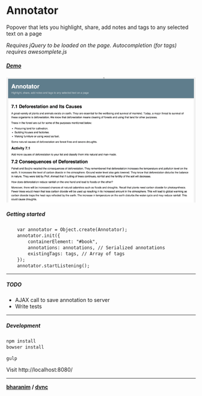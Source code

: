# Annotator

Popover that lets you highlight, share, add notes and tags to any selected text on a page

*Requires jQuery to be loaded on the page. Autocompletion (for tags) requires awesomplete.js*

##### [Demo](http://dvnc.github.io/annotator)

![Annotator Screenshot](./annotator-screenshot.gif?raw=true)

##### Getting started

```
    var annotator = Object.create(Annotator);
    annotator.init({
        containerElement: "#book",
        annotations: annotations, // Serialized annotations
        existingTags: tags, // Array of tags
    });
    annotator.startListening();

```

---------------

##### TODO
- AJAX call to save annotation to server
- Write tests

---------------


##### Development
```
npm install
bowser install
```

```
gulp
```

Visit http://localhost:8080/


---------------
**[bharanim](https://twitter.com/bharani91) / [dvnc](http://www.designventures.com/)**
